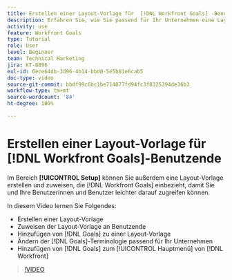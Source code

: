 ```yaml
---
title: Erstellen einer Layout-Vorlage für  [!DNL Workfront Goals] -Benutzende
description: Erfahren Sie, wie Sie passend für Ihr Unternehmen eine Layout-Vorlage mit  [!DNL Workfront Goals], assign the layout template to users, and change [!DNL Goals] -Terminologie erstellen.
activity: use
feature: Workfront Goals
type: Tutorial
role: User
level: Beginner
team: Technical Marketing
jira: KT-8896
exl-id: 6ece64db-3d96-4b14-bbd0-5e5b81e6cab5
doc-type: video
source-git-commit: bbdf99c6bc1be714077fd94fc3f8325394de36b3
workflow-type: tm+mt
source-wordcount: '84'
ht-degree: 100%

---
```


# Erstellen einer Layout-Vorlage für [!DNL Workfront Goals]-Benutzende

Im Bereich **[!UICONTROL Setup]** können Sie außerdem eine Layout-Vorlage erstellen und zuweisen, die [!DNL Workfront Goals] einbezieht, damit Sie und Ihre Benutzerinnen und Benutzer leichter darauf zugreifen können.

In diesem Video lernen Sie Folgendes:

* Erstellen einer Layout-Vorlage
* Zuweisen der Layout-Vorlage an Benutzende
* Hinzufügen von [!DNL Goals] zu einer Layout-Vorlage
* Ändern der [!DNL Goals]-Terminologie passend für Ihr Unternehmen
* Hinzufügen von [!DNL Goals] zum [!UICONTROL Hauptmenü] von [!DNL Workfront]

>[!VIDEO](https://video.tv.adobe.com/v/335190/?quality=12&learn=on&enablevpops=1)

<!--
Learn more graphic
-->
